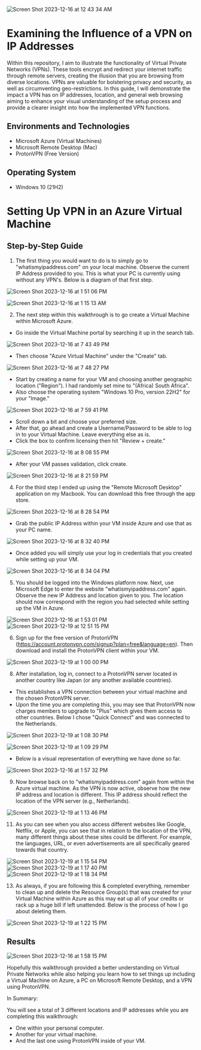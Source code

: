 ![Screen Shot 2023-12-16 at 12 43 34 AM](https://github.com/Emq17/Observing-IP-Addresses-Through-ProtonVPN/assets/147126755/e509c7bb-8335-4f8d-874b-3bff8c295fd1)


<h1>Examining the Influence of a VPN on IP Addresses</h1>

Within this repository, I aim to illustrate the functionality of Virtual Private Networks (VPNs). These tools encrypt and redirect your internet traffic through remote servers, creating the illusion that you are browsing from diverse locations. VPNs are valuable for bolstering privacy and security, as well as circumventing geo-restrictions. In this guide, I will demonstrate the impact a VPN has on IP addresses, location, and general web browsing aiming to enhance your visual understanding of the setup process and provide a clearer insight into how the implemented VPN functions.<br />


<h2>Environments and Technologies</h2>

- Microsoft Azure (Virtual Machines)
- Microsoft Remote Desktop (Mac)
-	ProtonVPN (Free Version)


<h2>Operating System </h2>

- Windows 10 (21H2)

# Setting Up VPN in an Azure Virtual Machine

## Step-by-Step Guide

1. The first thing you would want to do is to simply go to "whatismyipaddress.com" on your local machine. Observe the current IP Address provided to you. This is what your PC is currently using without any VPN's. Below is a diagram of that first step.

![Screen Shot 2023-12-16 at 1 51 06 PM](https://github.com/Emq17/Observing-IP-Addresses-Through-ProtonVPN/assets/147126755/bfc85424-4be7-4155-9784-4b710ae638e0)

![Screen Shot 2023-12-16 at 1 15 13 AM](https://github.com/Emq17/Observing-IP-Addresses-Through-ProtonVPN/assets/147126755/ffb14361-ab3a-4fca-96f7-586e9a5b0b88)

2. The next step within this walkthrough is to go create a Virtual Machine within Microsoft Azure.

- Go inside the Virtual Machine portal by searching it up in the search tab.
  
![Screen Shot 2023-12-16 at 7 43 49 PM](https://github.com/Emq17/Observing-IP-Addresses-Through-ProtonVPN/assets/147126755/52632ac6-a309-4eaa-adcd-ba6227546957)

   - Then choose "Azure Virtual Machine" under the "Create" tab.

![Screen Shot 2023-12-16 at 7 48 27 PM](https://github.com/Emq17/Observing-IP-Addresses-Through-ProtonVPN/assets/147126755/be2f6106-32be-46bc-a04f-7df430a1acfb)

   - Start by creating a name for your VM and choosing another geographic location ("Region"). I had randomly set mine to "(Africa) South Africa".
   - Also choose the operating system "Windows 10 Pro, version 22H2" for your "Image."

![Screen Shot 2023-12-16 at 7 59 41 PM](https://github.com/Emq17/Observing-IP-Addresses-Through-ProtonVPN/assets/147126755/37c70a45-3ddd-4031-8eab-129b1d6624bf)
     
   - Scroll down a bit and choose your preferred size.
   - After that, go ahead and create a Username/Password to be able to log in to your Virtual Machine. Leave everything else as is.
   - Click the box to confirm licensing then hit "Review + create."

![Screen Shot 2023-12-16 at 8 08 55 PM](https://github.com/Emq17/Observing-IP-Addresses-Through-ProtonVPN/assets/147126755/0bcc5f47-4fd4-4a11-8bd9-08ce7a258cdb)

- After your VM passes validation, click create.

![Screen Shot 2023-12-16 at 8 21 59 PM](https://github.com/Emq17/Observing-IP-Addresses-Through-ProtonVPN/assets/147126755/193c2084-6782-4e9b-8c76-81c6a30b8acb)

4. For the third step I ended up using the "Remote Microsoft Desktop" application on my Macbook. You can download this free through the app store.

![Screen Shot 2023-12-16 at 8 28 54 PM](https://github.com/Emq17/Observing-IP-Addresses-Through-ProtonVPN/assets/147126755/27ff32a7-b4ee-4e21-9973-3430b246b1f6)

- Grab the public IP Address within your VM inside Azure and use that as your PC name. 

![Screen Shot 2023-12-16 at 8 32 40 PM](https://github.com/Emq17/Observing-IP-Addresses-Through-ProtonVPN/assets/147126755/f33fe4dc-8581-44c1-8831-081f5ab599d2)

- Once added you will simply use your log in credentials that you created while setting up your VM.

![Screen Shot 2023-12-16 at 8 34 04 PM](https://github.com/Emq17/Observing-IP-Addresses-Through-ProtonVPN/assets/147126755/a6e3065f-0d7b-4090-a24a-8e6be650f177)

5. You should be logged into the Windows platform now. Next, use Microsoft Edge to enter the website "whatismyipaddress.com" again. Observe the new IP Address and location given to you. The location should now correspond with the region you had selected while setting up the VM in Azure.
 
![Screen Shot 2023-12-16 at 1 53 01 PM](https://github.com/Emq17/Observing-IP-Addresses-Through-ProtonVPN/assets/147126755/9646861c-fc11-4105-a3eb-aba344ee1c71)
![Screen Shot 2023-12-19 at 12 51 15 PM](https://github.com/Emq17/Observing-IP-Addresses-Through-ProtonVPN/assets/147126755/41ac0fd3-3a24-4c8a-bcdc-311526b0c2d1)

6. Sign up for the free version of ProtonVPN (https://account.protonvpn.com/signup?plan=free&language=en). Then download and install the ProtonVPN client within your VM.

![Screen Shot 2023-12-19 at 1 00 00 PM](https://github.com/Emq17/Observing-IP-Addresses-Through-ProtonVPN/assets/147126755/a73c089f-8a2c-4cc1-b1a9-731c83608c2d)


8. After installation, log in, connect to a ProtonVPN server located in another country like Japan (or any another available countries).

-  This establishes a VPN connection between your virtual machine and the chosen ProtonVPN server.
-  Upon the time you are completing this, you may see that ProtonVPN now charges members to upgrade to "Plus" which gives them access to other countries. Below I chose "Quick Connect" and was connected to the Netherlands.

![Screen Shot 2023-12-19 at 1 08 30 PM](https://github.com/Emq17/Observing-IP-Addresses-Through-ProtonVPN/assets/147126755/91fb8b8f-1a7e-49c9-94ae-8734970776c1)

![Screen Shot 2023-12-19 at 1 09 29 PM](https://github.com/Emq17/Observing-IP-Addresses-Through-ProtonVPN/assets/147126755/d6d38ae2-032e-4927-8be1-3a161e99328b)

-  Below is a visual representation of everything we have done so far.

![Screen Shot 2023-12-16 at 1 57 32 PM](https://github.com/Emq17/Observing-IP-Addresses-Through-ProtonVPN/assets/147126755/9fd48842-d0f3-4386-87ea-4fd9eb7f1df1)

9. Now browse back on to "whatismyipaddress.com" again from within the Azure virtual machine. As the VPN is now active, observe how the new IP address and location is different. This IP address should reflect the location of the VPN server (e.g., Netherlands).

![Screen Shot 2023-12-19 at 1 13 46 PM](https://github.com/Emq17/Observing-IP-Addresses-Through-ProtonVPN/assets/147126755/e4c42383-c2bc-4340-8d02-a22f5805d4c3)

11. As you can see when you also access different websites like Google, Netflix, or Apple, you can see that in relation to the location of the VPN, many different things about these sites could be different. For example, the languages, URL, or even advertisements are all specifically geared towards that country.

![Screen Shot 2023-12-19 at 1 15 54 PM](https://github.com/Emq17/Observing-IP-Addresses-Through-ProtonVPN/assets/147126755/8197b7b0-5a59-46a0-a661-4ce33a692145)
![Screen Shot 2023-12-19 at 1 17 40 PM](https://github.com/Emq17/Observing-IP-Addresses-Through-ProtonVPN/assets/147126755/993bc5c1-8836-486a-8875-a54d22180e13)
![Screen Shot 2023-12-19 at 1 18 34 PM](https://github.com/Emq17/Observing-IP-Addresses-Through-ProtonVPN/assets/147126755/dcccc652-fbc7-4f79-9ead-7e3c383f58c0)

13. As always, if you are following this & completed everything, remember to clean up and delete the Resource Group(s) that was created for your Virtual Machine within Azure as this may eat up all of your credits or rack up a huge bill if left unattended. Below is the process of how I go about deleting them. 
    
![Screen Shot 2023-12-19 at 1 22 15 PM](https://github.com/Emq17/Observing-IP-Addresses-Through-ProtonVPN/assets/147126755/d181c076-53aa-43da-a9da-aaceceb05fbb)


## Results

![Screen Shot 2023-12-16 at 1 58 15 PM](https://github.com/Emq17/Observing-IP-Addresses-Through-ProtonVPN/assets/147126755/4bf91c3f-658f-4d02-8473-b300cd317e90)

Hopefully this walkthrough provided a better understanding on Virtual Private Networks while also helping you learn how to set things up including a Virtual Machine on Azure, a PC on Microsoft Remote Desktop, and a VPN using ProtonVPN.

In Summary: 

You will see a total of 3 different locations and IP addresses while you are completing this walkthrough:

-  One within your personal computer.
-  Another for your virtual machine.
-  And the last one using ProtonVPN inside of your VM.

